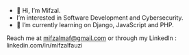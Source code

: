 - 👋 Hi, I’m Mifzal.
- I’m interested in Software Development and Cybersecurity.
- 🌱 I’m currently learning on Django, JavaScript and PHP.

Reach me at mifzalmaf@gmail.com or through my LinkedIn : linkedin.com/in/mifzalfauzi


